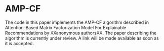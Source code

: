# AMP-CF

The code in this paper implements the AMP-CF algorithm described in Attention-Based Matrix Factorization Model For Explainable Recommendations by XXanonymous authorsXX. The paper describing the algorithm is currently under review. A link will be made available as soon as it is accepted.
